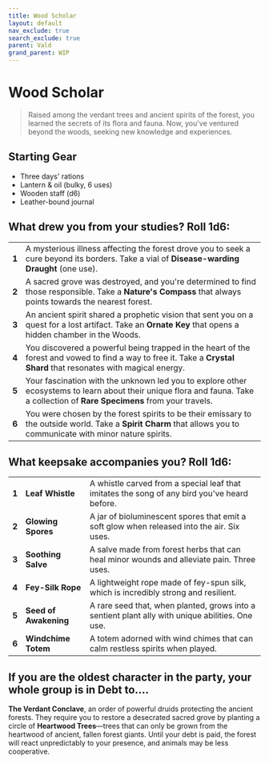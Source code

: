 ```yaml
---
title: Wood Scholar
layout: default
nav_exclude: true
search_exclude: true
parent: Vald
grand_parent: WIP
---
```


# Wood Scholar

> Raised among the verdant trees and ancient spirits of the forest, you learned the secrets of its flora and fauna. Now, you've ventured beyond the woods, seeking new knowledge and experiences.

## Starting Gear

- Three days' rations
- Lantern & oil (bulky, 6 uses)
- Wooden staff (d6)
- Leather-bound journal

## What drew you from your studies? Roll 1d6:

|       |                                                              |
| ----- | ------------------------------------------------------------ |
| **1** | A mysterious illness affecting the forest drove you to seek a cure beyond its borders. Take a vial of **Disease-warding Draught** (one use). |
| **2** | A sacred grove was destroyed, and you're determined to find those responsible. Take a **Nature's Compass** that always points towards the nearest forest. |
| **3** | An ancient spirit shared a prophetic vision that sent you on a quest for a lost artifact. Take an **Ornate Key** that opens a hidden chamber in the Woods. |
| **4** | You discovered a powerful being trapped in the heart of the forest and vowed to find a way to free it. Take a **Crystal Shard** that resonates with magical energy. |
| **5** | Your fascination with the unknown led you to explore other ecosystems to learn about their unique flora and fauna. Take a collection of **Rare Specimens** from your travels. |
| **6** | You were chosen by the forest spirits to be their emissary to the outside world. Take a **Spirit Charm** that allows you to communicate with minor nature spirits. |

## What keepsake accompanies you? Roll 1d6:

|       |                       |                                                              |
| ----- | --------------------- | ------------------------------------------------------------ |
| **1** | **Leaf Whistle**      | A whistle carved from a special leaf that imitates the song of any bird you've heard before. |
| **2** | **Glowing Spores**    | A jar of bioluminescent spores that emit a soft glow when released into the air. Six uses. |
| **3** | **Soothing Salve**    | A salve made from forest herbs that can heal minor wounds and alleviate pain. Three uses. |
| **4** | **Fey-Silk Rope**     | A lightweight rope made of fey-spun silk, which is incredibly strong and resilient. |
| **5** | **Seed of Awakening** | A rare seed that, when planted, grows into a sentient plant ally with unique abilities. One use. |
| **6** | **Windchime Totem**   | A totem adorned with wind chimes that can calm restless spirits when played. |

## If you are the oldest character in the party, your whole group is in Debt to....

**The Verdant Conclave**, an order of powerful druids protecting the ancient forests. They require you to restore a desecrated sacred grove by planting a circle of **Heartwood Trees**—trees that can only be grown from the heartwood of ancient, fallen forest giants. Until your debt is paid, the forest will react unpredictably to your presence, and animals may be less cooperative.